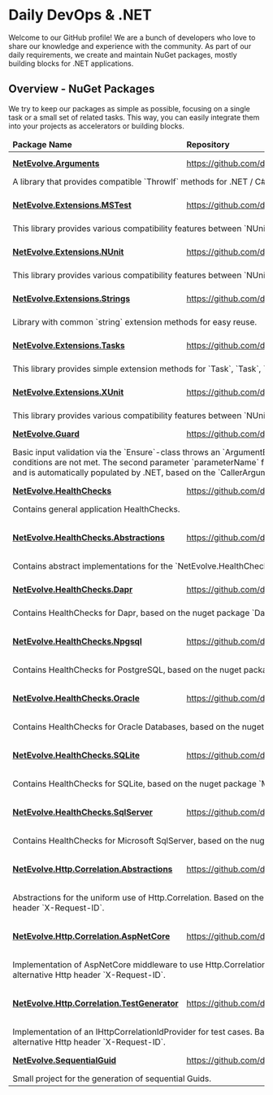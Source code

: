 # Daily DevOps & .NET

Welcome to our GitHub profile! We are a bunch of developers who love to share our knowledge and experience with the community. As part of our daily requirements, we create and maintain NuGet packages, mostly building blocks for .NET applications.

## Overview - NuGet Packages

We try to keep our packages as simple as possible, focusing on a single task or a small set of related tasks. This way, you can easily integrate them into your projects as accelerators or building blocks.

<!-- packages:start -->
<table>
  <thead>
    <tr>
      <td><b>Package Name</b></td>
      <td><b>Repository</b></td>
      <td><b>Details</b></td>
    </tr>
  </thead>
  <tbody>
    <tr>
      <td><a href="https://www.nuget.org/packages/NetEvolve.Arguments/"><b>NetEvolve.Arguments</b></a></td>
      <td><a href="https://github.com/dailydevops/arguments">https://github.com/dailydevops/arguments</a></td>
      <td>
        <a href="https://www.nuget.org/packages/NetEvolve.Arguments/">
          <img src="https://img.shields.io/nuget/dt/NetEvolve.Arguments?logo=nuget" alt="NetEvolve.Arguments Downloads" />
          <img src="https://img.shields.io/nuget/v/NetEvolve.Arguments?logo=nuget" alt="NetEvolve.Arguments Version" />
        </a>
      </td>
    </tr>
    <tr>
      <td colspan=3>A library that provides compatible `ThrowIf` methods for .NET / C# for older runtimes.</td>
    </tr>
    <tr>
      <td><a href="https://www.nuget.org/packages/NetEvolve.Extensions.MSTest/"><b>NetEvolve.Extensions.MSTest</b></a></td>
      <td><a href="https://github.com/dailydevops/extensions.test">https://github.com/dailydevops/extensions.test</a></td>
      <td>
        <a href="https://www.nuget.org/packages/NetEvolve.Extensions.MSTest/">
          <img src="https://img.shields.io/nuget/dt/NetEvolve.Extensions.MSTest?logo=nuget" alt="NetEvolve.Extensions.MSTest Downloads" />
          <img src="https://img.shields.io/nuget/v/NetEvolve.Extensions.MSTest?logo=nuget" alt="NetEvolve.Extensions.MSTest Version" />
        </a>
      </td>
    </tr>
    <tr>
      <td colspan=3>This library provides various compatibility features between `NUnit`, `XUnit` and `MSTest`.</td>
    </tr>
    <tr>
      <td><a href="https://www.nuget.org/packages/NetEvolve.Extensions.NUnit/"><b>NetEvolve.Extensions.NUnit</b></a></td>
      <td><a href="https://github.com/dailydevops/extensions.test">https://github.com/dailydevops/extensions.test</a></td>
      <td>
        <a href="https://www.nuget.org/packages/NetEvolve.Extensions.NUnit/">
          <img src="https://img.shields.io/nuget/dt/NetEvolve.Extensions.NUnit?logo=nuget" alt="NetEvolve.Extensions.NUnit Downloads" />
          <img src="https://img.shields.io/nuget/v/NetEvolve.Extensions.NUnit?logo=nuget" alt="NetEvolve.Extensions.NUnit Version" />
        </a>
      </td>
    </tr>
    <tr>
      <td colspan=3>This library provides various compatibility features between `NUnit`, `XUnit` and `MSTest`.</td>
    </tr>
    <tr>
      <td><a href="https://www.nuget.org/packages/NetEvolve.Extensions.Strings/"><b>NetEvolve.Extensions.Strings</b></a></td>
      <td><a href="https://github.com/dailydevops/extensions.strings">https://github.com/dailydevops/extensions.strings</a></td>
      <td>
        <a href="https://www.nuget.org/packages/NetEvolve.Extensions.Strings/">
          <img src="https://img.shields.io/nuget/dt/NetEvolve.Extensions.Strings?logo=nuget" alt="NetEvolve.Extensions.Strings Downloads" />
          <img src="https://img.shields.io/nuget/v/NetEvolve.Extensions.Strings?logo=nuget" alt="NetEvolve.Extensions.Strings Version" />
        </a>
      </td>
    </tr>
    <tr>
      <td colspan=3>Library with common `string` extension methods for easy reuse.</td>
    </tr>
    <tr>
      <td><a href="https://www.nuget.org/packages/NetEvolve.Extensions.Tasks/"><b>NetEvolve.Extensions.Tasks</b></a></td>
      <td><a href="https://github.com/dailydevops/extensions.test">https://github.com/dailydevops/extensions.test</a></td>
      <td>
        <a href="https://www.nuget.org/packages/NetEvolve.Extensions.Tasks/">
          <img src="https://img.shields.io/nuget/dt/NetEvolve.Extensions.Tasks?logo=nuget" alt="NetEvolve.Extensions.Tasks Downloads" />
          <img src="https://img.shields.io/nuget/v/NetEvolve.Extensions.Tasks?logo=nuget" alt="NetEvolve.Extensions.Tasks Version" />
        </a>
      </td>
    </tr>
    <tr>
      <td colspan=3>This library provides simple extension methods for `Task`, `Task<T>`, `ValueTask` and `ValueTask<T>`.</td>
    </tr>
    <tr>
      <td><a href="https://www.nuget.org/packages/NetEvolve.Extensions.XUnit/"><b>NetEvolve.Extensions.XUnit</b></a></td>
      <td><a href="https://github.com/dailydevops/extensions.test">https://github.com/dailydevops/extensions.test</a></td>
      <td>
        <a href="https://www.nuget.org/packages/NetEvolve.Extensions.XUnit/">
          <img src="https://img.shields.io/nuget/dt/NetEvolve.Extensions.XUnit?logo=nuget" alt="NetEvolve.Extensions.XUnit Downloads" />
          <img src="https://img.shields.io/nuget/v/NetEvolve.Extensions.XUnit?logo=nuget" alt="NetEvolve.Extensions.XUnit Version" />
        </a>
      </td>
    </tr>
    <tr>
      <td colspan=3>This library provides various compatibility features between `NUnit`, `XUnit` and `MSTest`.</td>
    </tr>
    <tr>
      <td><a href="https://www.nuget.org/packages/NetEvolve.Guard/"><b>NetEvolve.Guard</b></a></td>
      <td><a href="https://github.com/dailydevops/guard">https://github.com/dailydevops/guard</a></td>
      <td>
        <a href="https://www.nuget.org/packages/NetEvolve.Guard/">
          <img src="https://img.shields.io/nuget/dt/NetEvolve.Guard?logo=nuget" alt="NetEvolve.Guard Downloads" />
          <img src="https://img.shields.io/nuget/v/NetEvolve.Guard?logo=nuget" alt="NetEvolve.Guard Version" />
        </a>
      </td>
    </tr>
    <tr>
      <td colspan=3>Basic input validation via the `Ensure`-class throws an `ArgumentException`, `ArgumentNullException` or other Exception types, if the conditions are not met.
      The second parameter `parameterName` from `Ensure.That(T value, string? parameterName = default!)` is optional and is automatically populated by .NET, based
      on the `CallerArgumentExpressionAttribute` functionality.</td>
    </tr>
    <tr>
      <td><a href="https://www.nuget.org/packages/NetEvolve.HealthChecks/"><b>NetEvolve.HealthChecks</b></a></td>
      <td><a href="https://github.com/dailydevops/healthchecks">https://github.com/dailydevops/healthchecks</a></td>
      <td>
        <a href="https://www.nuget.org/packages/NetEvolve.HealthChecks/">
          <img src="https://img.shields.io/nuget/dt/NetEvolve.HealthChecks?logo=nuget" alt="NetEvolve.HealthChecks Downloads" />
          <img src="https://img.shields.io/nuget/v/NetEvolve.HealthChecks?logo=nuget" alt="NetEvolve.HealthChecks Version" />
        </a>
      </td>
    </tr>
    <tr>
      <td colspan=3>Contains general application HealthChecks.</td>
    </tr>
    <tr>
      <td><a href="https://www.nuget.org/packages/NetEvolve.HealthChecks.Abstractions/"><b>NetEvolve.HealthChecks.Abstractions</b></a></td>
      <td><a href="https://github.com/dailydevops/healthchecks">https://github.com/dailydevops/healthchecks</a></td>
      <td>
        <a href="https://www.nuget.org/packages/NetEvolve.HealthChecks.Abstractions/">
          <img src="https://img.shields.io/nuget/dt/NetEvolve.HealthChecks.Abstractions?logo=nuget" alt="NetEvolve.HealthChecks.Abstractions Downloads" />
          <img src="https://img.shields.io/nuget/v/NetEvolve.HealthChecks.Abstractions?logo=nuget" alt="NetEvolve.HealthChecks.Abstractions Version" />
        </a>
      </td>
    </tr>
    <tr>
      <td colspan=3>Contains abstract implementations for the `NetEvolve.HealthChecks`.</td>
    </tr>
    <tr>
      <td><a href="https://www.nuget.org/packages/NetEvolve.HealthChecks.Dapr/"><b>NetEvolve.HealthChecks.Dapr</b></a></td>
      <td><a href="https://github.com/dailydevops/healthchecks">https://github.com/dailydevops/healthchecks</a></td>
      <td>
        <a href="https://www.nuget.org/packages/NetEvolve.HealthChecks.Dapr/">
          <img src="https://img.shields.io/nuget/dt/NetEvolve.HealthChecks.Dapr?logo=nuget" alt="NetEvolve.HealthChecks.Dapr Downloads" />
          <img src="https://img.shields.io/nuget/v/NetEvolve.HealthChecks.Dapr?logo=nuget" alt="NetEvolve.HealthChecks.Dapr Version" />
        </a>
      </td>
    </tr>
    <tr>
      <td colspan=3>Contains HealthChecks for Dapr, based on the nuget package `Dapr.Client`.</td>
    </tr>
    <tr>
      <td><a href="https://www.nuget.org/packages/NetEvolve.HealthChecks.Npgsql/"><b>NetEvolve.HealthChecks.Npgsql</b></a></td>
      <td><a href="https://github.com/dailydevops/healthchecks">https://github.com/dailydevops/healthchecks</a></td>
      <td>
        <a href="https://www.nuget.org/packages/NetEvolve.HealthChecks.Npgsql/">
          <img src="https://img.shields.io/nuget/dt/NetEvolve.HealthChecks.Npgsql?logo=nuget" alt="NetEvolve.HealthChecks.Npgsql Downloads" />
          <img src="https://img.shields.io/nuget/v/NetEvolve.HealthChecks.Npgsql?logo=nuget" alt="NetEvolve.HealthChecks.Npgsql Version" />
        </a>
      </td>
    </tr>
    <tr>
      <td colspan=3>Contains HealthChecks for PostgreSQL, based on the nuget package `Npgsql`.</td>
    </tr>
    <tr>
      <td><a href="https://www.nuget.org/packages/NetEvolve.HealthChecks.Oracle/"><b>NetEvolve.HealthChecks.Oracle</b></a></td>
      <td><a href="https://github.com/dailydevops/healthchecks">https://github.com/dailydevops/healthchecks</a></td>
      <td>
        <a href="https://www.nuget.org/packages/NetEvolve.HealthChecks.Oracle/">
          <img src="https://img.shields.io/nuget/dt/NetEvolve.HealthChecks.Oracle?logo=nuget" alt="NetEvolve.HealthChecks.Oracle Downloads" />
          <img src="https://img.shields.io/nuget/v/NetEvolve.HealthChecks.Oracle?logo=nuget" alt="NetEvolve.HealthChecks.Oracle Version" />
        </a>
      </td>
    </tr>
    <tr>
      <td colspan=3>Contains HealthChecks for Oracle Databases, based on the nuget package `Oracle.ManagedDataAccess.Core`.</td>
    </tr>
    <tr>
      <td><a href="https://www.nuget.org/packages/NetEvolve.HealthChecks.SQLite/"><b>NetEvolve.HealthChecks.SQLite</b></a></td>
      <td><a href="https://github.com/dailydevops/healthchecks">https://github.com/dailydevops/healthchecks</a></td>
      <td>
        <a href="https://www.nuget.org/packages/NetEvolve.HealthChecks.SQLite/">
          <img src="https://img.shields.io/nuget/dt/NetEvolve.HealthChecks.SQLite?logo=nuget" alt="NetEvolve.HealthChecks.SQLite Downloads" />
          <img src="https://img.shields.io/nuget/v/NetEvolve.HealthChecks.SQLite?logo=nuget" alt="NetEvolve.HealthChecks.SQLite Version" />
        </a>
      </td>
    </tr>
    <tr>
      <td colspan=3>Contains HealthChecks for SQLite, based on the nuget package `Microsoft.Data.Sqlite`.</td>
    </tr>
    <tr>
      <td><a href="https://www.nuget.org/packages/NetEvolve.HealthChecks.SqlServer/"><b>NetEvolve.HealthChecks.SqlServer</b></a></td>
      <td><a href="https://github.com/dailydevops/healthchecks">https://github.com/dailydevops/healthchecks</a></td>
      <td>
        <a href="https://www.nuget.org/packages/NetEvolve.HealthChecks.SqlServer/">
          <img src="https://img.shields.io/nuget/dt/NetEvolve.HealthChecks.SqlServer?logo=nuget" alt="NetEvolve.HealthChecks.SqlServer Downloads" />
          <img src="https://img.shields.io/nuget/v/NetEvolve.HealthChecks.SqlServer?logo=nuget" alt="NetEvolve.HealthChecks.SqlServer Version" />
        </a>
      </td>
    </tr>
    <tr>
      <td colspan=3>Contains HealthChecks for Microsoft SqlServer, based on the nuget package `Microsoft.Data.SqlClient`.</td>
    </tr>
    <tr>
      <td><a href="https://www.nuget.org/packages/NetEvolve.Http.Correlation.Abstractions/"><b>NetEvolve.Http.Correlation.Abstractions</b></a></td>
      <td><a href="https://github.com/dailydevops/http.correlation">https://github.com/dailydevops/http.correlation</a></td>
      <td>
        <a href="https://www.nuget.org/packages/NetEvolve.Http.Correlation.Abstractions/">
          <img src="https://img.shields.io/nuget/dt/NetEvolve.Http.Correlation.Abstractions?logo=nuget" alt="NetEvolve.Http.Correlation.Abstractions Downloads" />
          <img src="https://img.shields.io/nuget/v/NetEvolve.Http.Correlation.Abstractions?logo=nuget" alt="NetEvolve.Http.Correlation.Abstractions Version" />
        </a>
      </td>
    </tr>
    <tr>
      <td colspan=3>Abstractions for the uniform use of Http.Correlation. Based on the primary Http header `X-Correlation-ID` as well as the alternative Http header `X-Request-ID`.</td>
    </tr>
    <tr>
      <td><a href="https://www.nuget.org/packages/NetEvolve.Http.Correlation.AspNetCore/"><b>NetEvolve.Http.Correlation.AspNetCore</b></a></td>
      <td><a href="https://github.com/dailydevops/http.correlation">https://github.com/dailydevops/http.correlation</a></td>
      <td>
        <a href="https://www.nuget.org/packages/NetEvolve.Http.Correlation.AspNetCore/">
          <img src="https://img.shields.io/nuget/dt/NetEvolve.Http.Correlation.AspNetCore?logo=nuget" alt="NetEvolve.Http.Correlation.AspNetCore Downloads" />
          <img src="https://img.shields.io/nuget/v/NetEvolve.Http.Correlation.AspNetCore?logo=nuget" alt="NetEvolve.Http.Correlation.AspNetCore Version" />
        </a>
      </td>
    </tr>
    <tr>
      <td colspan=3>Implementation of AspNetCore middleware to use Http.Correlation. Based on the primary Http header `X-Correlation-ID` as well as the alternative Http header `X-Request-ID`.</td>
    </tr>
    <tr>
      <td><a href="https://www.nuget.org/packages/NetEvolve.Http.Correlation.TestGenerator/"><b>NetEvolve.Http.Correlation.TestGenerator</b></a></td>
      <td><a href="https://github.com/dailydevops/http.correlation">https://github.com/dailydevops/http.correlation</a></td>
      <td>
        <a href="https://www.nuget.org/packages/NetEvolve.Http.Correlation.TestGenerator/">
          <img src="https://img.shields.io/nuget/dt/NetEvolve.Http.Correlation.TestGenerator?logo=nuget" alt="NetEvolve.Http.Correlation.TestGenerator Downloads" />
          <img src="https://img.shields.io/nuget/v/NetEvolve.Http.Correlation.TestGenerator?logo=nuget" alt="NetEvolve.Http.Correlation.TestGenerator Version" />
        </a>
      </td>
    </tr>
    <tr>
      <td colspan=3>Implementation of an IHttpCorrelationIdProvider for test cases. Based on the primary Http header `X-Correlation-ID` as well as the alternative Http header `X-Request-ID`.</td>
    </tr>
    <tr>
      <td><a href="https://www.nuget.org/packages/NetEvolve.SequentialGuid/"><b>NetEvolve.SequentialGuid</b></a></td>
      <td><a href="https://github.com/dailydevops/sequentialguid">https://github.com/dailydevops/sequentialguid</a></td>
      <td>
        <a href="https://www.nuget.org/packages/NetEvolve.SequentialGuid/">
          <img src="https://img.shields.io/nuget/dt/NetEvolve.SequentialGuid?logo=nuget" alt="NetEvolve.SequentialGuid Downloads" />
          <img src="https://img.shields.io/nuget/v/NetEvolve.SequentialGuid?logo=nuget" alt="NetEvolve.SequentialGuid Version" />
        </a>
      </td>
    </tr>
    <tr>
      <td colspan=3>Small project for the generation of sequential Guids.</td>
    </tr>
  </tbody>
</table>
<!-- packages:end -->